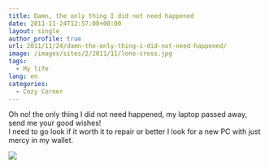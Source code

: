 ```yaml
---
title: Damn, the only thing I did not need happened
date: 2011-11-24T12:57:00+00:00
layout: single
author_profile: true
url: 2011/11/24/damn-the-only-thing-i-did-not-need-happened/
image: /images/sites/2/2011/11/lone-cross.jpg
tags:
  - My life
lang: en
categories: 
  - Cozy Corner
---
```

Oh no! the only thing I did not need happened, my laptop passed away, send me your good wishes!  
I need to go look if it worth it to repair or better I look for a new PC with just mercy in my wallet.

![](/images/2011/11/lone-cross.jpg)
